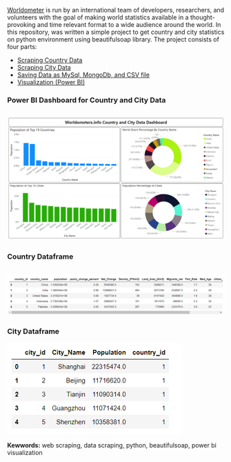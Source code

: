 [Worldometer](https://www.worldometers.info) is run by an international team of developers, researchers, and volunteers with the goal of making world statistics available in a thought-provoking and time relevant format to a wide audience around the world. 
In this repository, was written a simple project to get country and city statistics on python environment using beautifulsoap library. The project consists of four parts:
- [Scraping Country Data](https://github.com/falaybeg/Worldometers-CountryCity-Data-Scraper/blob/main/src/country_data.py)
- [Scraping City Data](https://github.com/falaybeg/Worldometers-CountryCity-Data-Scraper/blob/main/src/city_data.py)
- [Saving Data as MySql, MongoDb, and CSV file](https://github.com/falaybeg/Worldometers-CountryCity-Data-Scraper/blob/main/src/main.py)
- [Visualization (Power BI)](https://github.com/falaybeg/Worldometers-CountryCity-Data-Scraper/tree/main/powerbi-dashboard)

### Power BI Dashboard for Country and City Data
![dashboard](/images/dashboard.PNG)
---
### Country Dataframe 
![country_data](/images/country_dataframe.PNG)
---
### City Dataframe
![city_data](/images/city_dataframe.PNG)

**Kewwords:** web scraping, data scraping, python, beautifulsoap, power bi visualization
